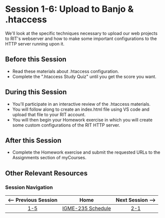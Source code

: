 # Session 1-6: Upload to Banjo & .htaccess

We'll look at the specific techniques necessary to upload our web projects to RIT's webserver and how to make some important configurations to the HTTP server running upon it.

## Before this Session
- Read these materials about .htaccess configuration.
- Complete the ".htaccess Study Quiz" until you get the score you want.

## During this Session
- You'll participate in an interactive review of the .htaccess materials.  
- You will follow along to create an index.html file using VS code and upload that file to your RIT account. 
- You will then begin your Homework exercise in which you will create some custom configurations of the RIT HTTP server.

## After this Session
- Complete the Homework exercise and submit the requested URLs to the Assignments section of myCourses.

## Other Relevant Resources

### Session Navigation

| <-- Previous Session |               Home                  | Next Session --> |
|:--------------------:|:-----------------------------------:|:----------------:|
|  [1-5](1-5.md)       | [IGME-235 Schedule](../schedule.md) |   [2-1](2-1.md)  |
